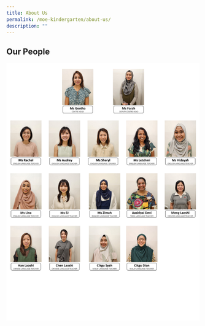 ```yaml
---
title: About Us
permalink: /moe-kindergarten/about-us/
description: ""
---
```

## Our People
![](/images/MOE%20Kindergarten/aboutus.png)